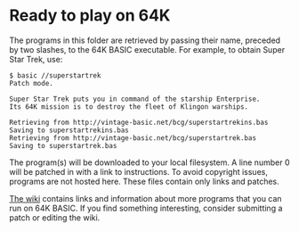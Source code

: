 # Ready to play on 64K

The programs in this folder are retrieved by passing their name,
preceded by two slashes, to the 64K BASIC executable.
For example, to obtain Super Star Trek, use:

```
$ basic //superstartrek
Patch mode.

Super Star Trek puts you in command of the starship Enterprise.
Its 64K mission is to destroy the fleet of Klingon warships.

Retrieving from http://vintage-basic.net/bcg/superstartrekins.bas
Saving to superstartrekins.bas
Retrieving from http://vintage-basic.net/bcg/superstartrek.bas
Saving to superstartrek.bas
```

The program(s) will be downloaded to your local filesystem.
A line number 0 will be patched in with a link to instructions.
To avoid copyright issues, programs are not hosted here.
These files contain only links and patches.

[The wiki](https://github.com/AE9RB/basic-lang/wiki) contains links and
information about more programs that you can run on 64K BASIC.
If you find something interesting, consider submitting a patch or
editing the wiki.
